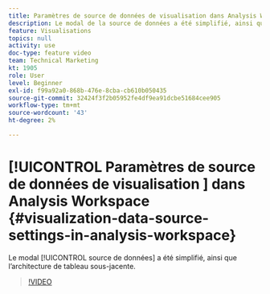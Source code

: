 ```yaml
---
title: Paramètres de source de données de visualisation dans Analysis Workspace
description: Le modal de la source de données a été simplifié, ainsi que l’architecture de tableau sous-jacente.
feature: Visualisations
topics: null
activity: use
doc-type: feature video
team: Technical Marketing
kt: 1905
role: User
level: Beginner
exl-id: f99a92a0-868b-476e-8cba-cb610b050435
source-git-commit: 32424f3f2b05952fe4df9ea91dcbe51684cee905
workflow-type: tm+mt
source-wordcount: '43'
ht-degree: 2%

---
```


#  [!UICONTROL Paramètres de source de données de visualisation ] dans Analysis Workspace {#visualization-data-source-settings-in-analysis-workspace}

Le modal [!UICONTROL source de données] a été simplifié, ainsi que l’architecture de tableau sous-jacente.

>[!VIDEO](https://video.tv.adobe.com/v/23729/?quality=12)
